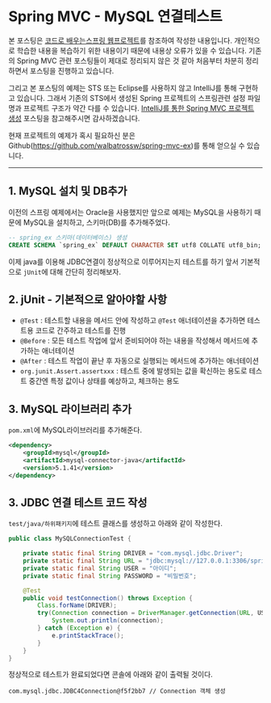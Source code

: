 # Spring MVC - MySQL 연결테스트

본 포스팅은 [코드로 배우는스프링 웹프로젝트](http://www.yes24.com/24/goods/19720776?scode=032&OzSrank=1)를 참조하여 작성한 내용입니다.
개인적으로 학습한 내용을 복습하기 위한 내용이기 때문에 내용상 오류가 있을 수 있습니다.
기존의 Spring MVC 관련 포스팅들이 제대로 정리되지 않은 것 같아 처음부터 차분히
정리하면서 포스팅을 진행하고 있습니다.

그리고 본 포스팅의 예제는 STS 또는 Eclipse를 사용하지 않고 IntelliJ를 통해
구현하고 있습니다. 그래서 기존의 STS에서 생성된 Spring 프로젝트의 스프링관련
설정 파일명과 프로젝트 구조가 약간 다를 수 있습니다.
[IntelliJ를 통한 Spring MVC 프로젝트 생성](http://doublesprogramming.tistory.com/171?category=667155)
포스팅을 참고해주시면 감사하겠습니다.

현재 프로젝트의 예제가 혹시 필요하신 분은 Github(https://github.com/walbatrossw/spring-mvc-ex)를
통해 얻으실 수 있습니다.

---

## 1. MySQL 설치 및 DB추가

이전의 스프링 예제에서는 Oracle을 사용했지만 앞으로 예제는 MySQL을 사용하기 때문에
MySQL을 설치하고, 스키마(DB)를 추가해주었다.
```sql
-- spring_ex 스키마(데이터베이스) 생성
CREATE SCHEMA `spring_ex` DEFAULT CHARACTER SET utf8 COLLATE utf8_bin;
```

이제 java를 이용해 JDBC연결이 정상적으로 이루어지는지 테스트를 하기 앞서 기본적으로
`jUnit`에 대해 간단히 정리해보자.

## 2. jUnit - 기본적으로 알아야할 사항
* `@Test` : 테스트할 내용을 메서드 안에 작성하고 `@Test` 애너테이션을 추가하면 테스트용 코드로 간주하고 테스트를 진행
* `@Before` : 모든 테스트 작업에 앞서 준비되어야 하는 내용을 작성해서 메서드에 추가하는 애너테이션
* `@After` : 테스트 작업이 끝난 후 자동으로 실행되는 메서드에 추가하는 애너테이션
* `org.junit.Assert.assertxxx` : 테스트 중에 발생되는 값을 확신하는 용도로 테스트 중간엔 특정 값이나 상태를 예상하고, 체크하는 용도

## 3. MySQL 라이브러리 추가
`pom.xml`에 MySQL라이브러리를 추가해준다.
```xml
<dependency>
    <groupId>mysql</groupId>
    <artifactId>mysql-connector-java</artifactId>
    <version>5.1.41</version>
</dependency>
```

## 3. JDBC 연결 테스트 코드 작성
`test/java/하위패키지`에 테스트 클래스를 생성하고 아래와 같이 작성한다.
```java
public class MySQLConnectionTest {

    private static final String DRIVER = "com.mysql.jdbc.Driver";
    private static final String URL = "jdbc:mysql://127.0.0.1:3306/spring_ex?useSSL=false&serverTimezone=Asia/Seoul";
    private static final String USER = "아이디";
    private static final String PASSWORD = "비밀번호";

    @Test
    public void testConnection() throws Exception {
        Class.forName(DRIVER);
        try(Connection connection = DriverManager.getConnection(URL, USER, PASSWORD)) {
            System.out.println(connection);
        } catch (Exception e) {
            e.printStackTrace();
        }
    }
}
```

정상적으로 테스트가 완료되었다면 콘솔에 아래와 같이 출력될 것이다.

```
com.mysql.jdbc.JDBC4Connection@f5f2bb7 // Connection 객체 생성
```
